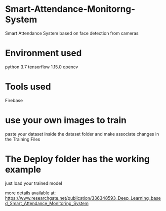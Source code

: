 # Smart-Attendance-Monitorng-System
Smart Attendance System based on face detection from cameras
# Environment used
python 3.7
tensorflow 1.15.0
opencv

# Tools used
Firebase

# use your own images to train 
paste your dataset inside the dataset folder and make associate changes in the Training Files

# The Deploy folder has the working example
just load your trained model

more details available at:
https://www.researchgate.net/publication/336348593_Deep_Learning_based_Smart_Attendance_Monitoring_System
